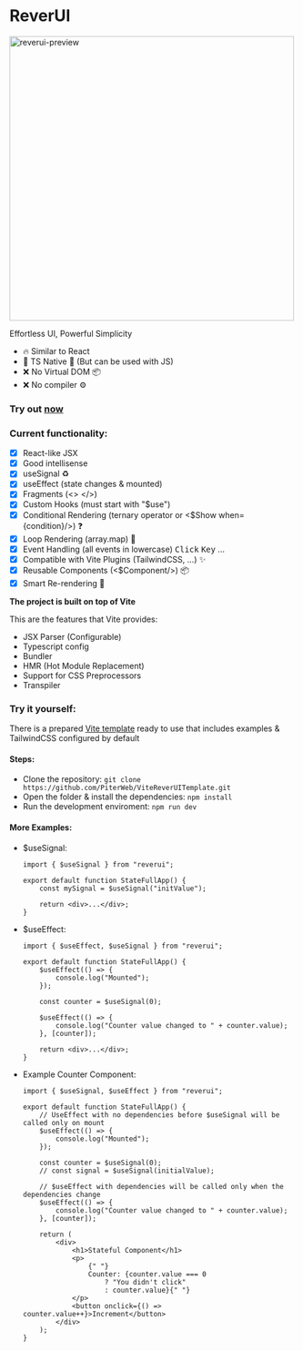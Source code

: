 # ReverUI

<img src="https://github.com/user-attachments/assets/88fd50a3-bb27-47c5-bdc7-618531ffc75c" alt="reverui-preview" width="500px" height="500px"/>

Effortless UI, Powerful Simplicity
- 🔥 Similar to React
- 🔑 TS Native 🔐 (But can be used with JS)
- ❌ No Virtual DOM 📦
- ❌ No compiler ⚙

### Try out [now](https://stackblitz.com/github/PiterWeb/ViteReverUITemplate)

### Current functionality:

-   [x] React-like JSX
-   [x] Good intellisense
-   [x] useSignal ♻
-   [x] useEffect (state changes & mounted)
-   [x] Fragments (<> </>)
-   [x] Custom Hooks (must start with "$use")
-   [x] Conditional Rendering (ternary operator or <$Show when={condition}/>) ❓
-   [x] Loop Rendering (array.map) 📜
-   [x] Event Handling (all events in lowercase) <kbd>Click</kbd> <kbd>Key</kbd> ...
-   [x] Compatible with Vite Plugins (TailwindCSS, ...) ✨
-   [x] Reusable Components (<$Component/>) 📦
-   [x] Smart Re-rendering 🧠

**The project is built on top of Vite**

This are the features that Vite provides:

-   JSX Parser (Configurable)
-   Typescript config
-   Bundler
-   HMR (Hot Module Replacement)
-   Support for CSS Preprocessors
-   Transpiler

### Try it yourself:

There is a prepared [Vite template](https://github.com/PiterWeb/ViteReverUITemplate) ready to use that includes examples & TailwindCSS configured by default

#### Steps:

-   Clone the repository: `git clone https://github.com/PiterWeb/ViteReverUITemplate.git`
-   Open the folder & install the dependencies: `npm install`
-   Run the development enviroment: `npm run dev`

#### More Examples:

-   $useSignal:

    ```tsx
    import { $useSignal } from "reverui";

    export default function StateFullApp() {
    	const mySignal = $useSignal("initValue");

    	return <div>...</div>;
    }
    ```

-   $useEffect:

    ```tsx
    import { $useEffect, $useSignal } from "reverui";

    export default function StateFullApp() {
    	$useEffect(() => {
    		console.log("Mounted");
    	});

    	const counter = $useSignal(0);

    	$useEffect(() => {
    		console.log("Counter value changed to " + counter.value);
    	}, [counter]);

    	return <div>...</div>;
    }
    ```

-   Example Counter Component:

    ```tsx
    import { $useSignal, $useEffect } from "reverui";

    export default function StateFullApp() {
    	// UseEffect with no dependencies before $useSignal will be called only on mount
    	$useEffect(() => {
    		console.log("Mounted");
    	});

    	const counter = $useSignal(0);
    	// const signal = $useSignal(initialValue);

    	// $useEffect with dependencies will be called only when the dependencies change
    	$useEffect(() => {
    		console.log("Counter value changed to " + counter.value);
    	}, [counter]);

    	return (
    		<div>
    			<h1>Stateful Component</h1>
    			<p>
    				{" "}
    				Counter: {counter.value === 0
    					? "You didn't click"
    					: counter.value}{" "}
    			</p>
    			<button onclick={() => counter.value++}>Increment</button>
    		</div>
    	);
    }
    ```
